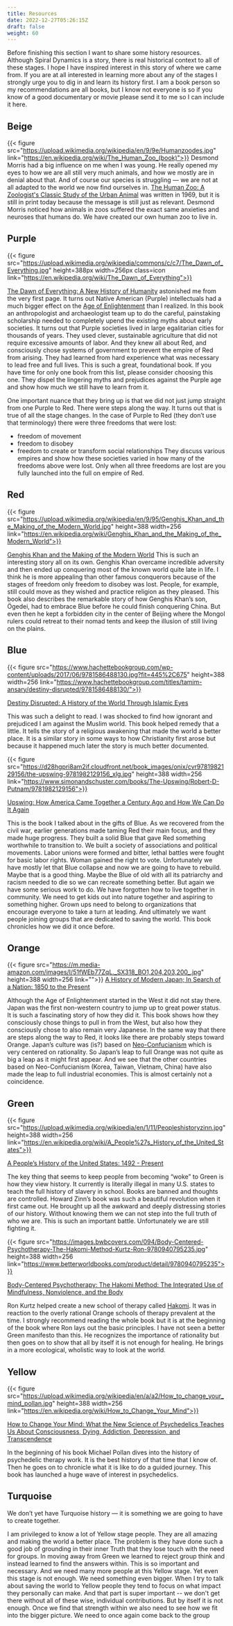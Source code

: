 ```yaml
---
title: Resources
date: 2022-12-27T05:26:15Z
draft: false
weight: 60
---
```

Before finishing this section I want to share some history resources. Although Spiral Dynamics is a story, there is real historical context to all of these stages. I hope I have inspired interest in this story of where we came from. If you are at all interested in learning more about any of the stages I strongly urge you to dig in and learn its history first. I am a book person so my recommendations are all books, but I know not everyone is so if you know of a good documentary or movie please send it to me so I can include it here.

## Beige

{{< figure src="https://upload.wikimedia.org/wikipedia/en/9/9e/Humanzoodes.jpg" link="https://en.wikipedia.org/wiki/The_Human_Zoo_(book)">}}
Desmond Morris had a big influence on me when I was young. He really opened my eyes to how we are all still very much animals, and how we mostly are in denial about that. And of course our species is struggling — we are not at all adapted to the world we now find ourselves in.  [The Human Zoo: A Zoologist's Classic Study of the Urban Animal][1] was written in 1969, but it is still in print today because the message is still just as relevant. Desmond Morris noticed how animals in zoos suffered the exact same anxieties and neuroses that humans do. We have created our own human zoo to live in. 

## Purple
{{< figure src="https://upload.wikimedia.org/wikipedia/commons/c/c7/The_Dawn_of_Everything.jpg" height=388px width=256px class=icon link="https://en.wikipedia.org/wiki/The_Dawn_of_Everything">}}

[The Dawn of Everything: A New History of Humanity][2] astonished me from the very first page. It turns out Native American (Purple) intellectuals had a much bigger effect on the [Age of Enlightenment][3] than I realized.  In this book an anthropologist and archaeologist team up to do the careful, painstaking scholarship needed to completely upend the existing myths about early societies. It turns out that Purple societies lived in large egalitarian cities for thousands of years. They used clever, sustainable agriculture that did not require excessive amounts of labor. And they knew all about Red, and consciously chose systems of government to prevent the empire of Red from arising. They had learned from hard experience what was necessary to lead free and full lives. This is such a great, foundational book. If you have time for only one book from this list, please consider choosing this one. They dispel the lingering myths and prejudices against the Purple age and show how much we still have to learn from it.

One important nuance that they bring up is that we did not just jump straight from one Purple to Red. There were steps along the way. It turns out that is true of all the stage changes. In the case of Purple to Red (they don’t use that terminology) there were three freedoms that were lost:
* freedom of movement
* freedom to disobey
* freedom to create or transform social relationships
They discuss various empires and show how these societies varied in how many of the freedoms above were lost. Only when all three freedoms are lost are you fully launched into the full on empire of Red.
  
## Red
{{< figure src="https://upload.wikimedia.org/wikipedia/en/9/95/Genghis_Khan_and_the_Making_of_the_Modern_World.jpg" height=388 width=256 link="https://en.wikipedia.org/wiki/Genghis_Khan_and_the_Making_of_the_Modern_World">}}

[Genghis Khan and the Making of the Modern World][4]
This is such an interesting story all on its own. Genghis Khan overcame incredible adversity and then ended up conquering most of the known world quite late in life. I think he is more appealing than other famous conquerors because of the stages of freedom only freedom to disobey was lost. People, for example, still could move as they wished and practice religion as they pleased. This book also describes the remarkable story of how Genghis Khan’s son,  Ögedei, had to embrace Blue before he could finish conquering China. But even then he kept a forbidden city in the center of Beijing where the Mongol rulers could retreat to their nomad tents and keep the illusion of still living on the plains.

## Blue
{{< figure src="https://www.hachettebookgroup.com/wp-content/uploads/2017/06/9781586488130.jpg?fit=445%2C675" height=388 width=256 link="https://www.hachettebookgroup.com/titles/tamim-ansary/destiny-disrupted/9781586488130/">}}

[Destiny Disrupted: A History of the World Through Islamic Eyes][5]

This was such a delight to read. I was shocked to find how ignorant and prejudiced I am against the Muslim world. This book helped remedy that a little. It tells the story of a religious awakening that made the world a better place. It is a similar story in some ways to how Christianity first arose but because it happened much later the story is much better documented.

{{< figure src="https://d28hgpri8am2if.cloudfront.net/book_images/onix/cvr9781982129156/the-upswing-9781982129156_xlg.jpg" height=388 width=256 link="https://www.simonandschuster.com/books/The-Upswing/Robert-D-Putnam/9781982129156">}}

[Upswing: How America Came Together a Century Ago and How We Can Do It Again][6]

This is the book I talked about in the gifts of Blue. As we recovered from the civil war, earlier generations made taming Red their main focus, and they made huge progress. They built a solid Blue that gave Red something worthwhile to transition to. We built a society of associations and political movements. Labor unions were formed and bitter, lethal battles were fought for basic labor rights. Woman gained the right to vote. Unfortunately we have mostly let that Blue collapse and now we are going to have to rebuild. Maybe that is a good thing. Maybe the Blue of old with all its patriarchy and racism needed to die so we can recreate something better. But again we have some serious work to do. We have forgotten how to live together in community. We need to get kids out into nature together and aspiring to something higher. Grown ups need to belong to organizations that encourage everyone to take a turn at leading. And ultimately we want people joining groups that are dedicated to saving the world.  This book chronicles how we did it once before.

## Orange

{{< figure src="https://m.media-amazon.com/images/I/51fWEb77ZqL._SX318_BO1,204,203,200_.jpg" height=388 width=256 link="">}}
[A History of Modern Japan; In Search of a Nation: 1850 to the Present][7]

Although the Age of Enlightenment started in the West it did not stay there. Japan was the first non-western country to jump up to great power status. It is such a fascinating story of how they did it. This book shows how they consciously chose things to pull in from the West, but also how they consciously chose to also remain very Japanese. In the same way that there are steps along the way to Red, it looks like there are probably steps toward Orange. Japan’s culture was (is?) based on [Neo-Confucianism][8] which is very centered on rationality. So Japan’s leap to full Orange was not  quite as big a leap as it might first appear. And we see that the other countries based on Neo-Confucianism (Korea, Taiwan, Vietnam, China) have also made the leap to full industrial economies. This is almost certainly not a coincidence. 

## Green
{{< figure src="https://upload.wikimedia.org/wikipedia/en/1/11/Peopleshistoryzinn.jpg" height=388 width=256 link="https://en.wikipedia.org/wiki/A_People%27s_History_of_the_United_States">}}

[A People’s History of the United States: 1492 - Present][9]

The key thing that seems to keep people from becoming “woke” to Green is how they view history. It currently is literally illegal in many U.S. states to teach the full history of slavery in school. Books are banned and thoughts are controlled. Howard Zinn’s book was such a beautiful revolution when it first came out. He brought up all the awkward and deeply distressing stories of our history. Without knowing them we can not step into the full truth of who we are. This is such an important battle. Unfortunately we are still fighting it.

{{< figure src="https://images.bwbcovers.com/094/Body-Centered-Psychotherapy-The-Hakomi-Method-Kurtz-Ron-9780940795235.jpg" height=388 width=256 link="https://www.betterworldbooks.com/product/detail/9780940795235">}}

[Body-Centered Psychotherapy: The Hakomi Method: The Integrated Use of Mindfulness, Nonviolence, and the Body][10]

Ron Kurtz helped create a new school of therapy called [Hakomi][11].  It was in reaction to the overly rational Orange schools of therapy prevalent at the time. I strongly recommend reading the whole book but it is at the beginning of the book where Ron lays out the basic principles. I have not seen a better Green manifesto than this. He recognizes the importance of rationality but then goes on to show that all by itself it is not enough for healing. He brings in a more ecological, wholistic way to look at the world.

## Yellow

{{< figure src="https://upload.wikimedia.org/wikipedia/en/a/a2/How_to_change_your_mind_pollan.jpg" height=388 width=256 link="https://en.wikipedia.org/wiki/How_to_Change_Your_Mind">}}

[How to Change Your Mind: What the New Science of Psychedelics Teaches Us About Consciousness, Dying, Addiction, Depression, and Transcendence][12]

In the beginning of his book Michael Pollan dives into the history of psychedelic therapy work. It is the best history of that time that I know of. Then he goes on to chronicle what it is like to do a guided journey. This book has launched a huge wave of interest in psychedelics.

## Turquoise

We don’t yet have Turquoise history — it is something we are going to have to create together. 

I am privileged to know a lot of Yellow stage people. They are all amazing and making the world a better place. The problem is they have done such a good job of grounding in their inner Truth that they lose touch with the need for groups. In moving away from Green we learned to reject group think and instead learned to find the answers within. This is so important and necessary. And we need many more people at this Yellow stage. Yet even this stage is not enough. We need something even bigger. When I try to talk about saving the world to Yellow people they tend to focus on what impact they personally can make. And that part is super important -- we don't get there without all of these wise, individual contributions. But by itself it is not enough. Once we find that strength within we also need to see how we fit into the bigger picture. We need to once again come back to the group


[1]:	https://en.wikipedia.org/wiki/The_Human_Zoo_(book)
[2]:	https://en.wikipedia.org/wiki/The_Dawn_of_Everything
[3]:	https://en.wikipedia.org/wiki/Age_of_Enlightenment
[4]:	https://en.wikipedia.org/wiki/Genghis_Khan_and_the_Making_of_the_Modern_World
[5]:	https://www.hachettebookgroup.com/titles/tamim-ansary/destiny-disrupted/9781586488130/
[6]:	https://www.simonandschuster.com/books/The-Upswing/Robert-D-Putnam/9781982129156
[7]:	https://www.tuttlepublishing.com/japan/a-history-of-modern-japan
[8]:	https://en.wikipedia.org/wiki/Neo-Confucianism
[9]:	https://en.wikipedia.org/wiki/A_People%27s_History_of_the_United_States
[10]:	https://www.betterworldbooks.com/product/detail/9780940795235 "Hakomi"
[11]:	https://hakomi.com/
[12]:	https://en.wikipedia.org/wiki/How_to_Change_Your_Mind